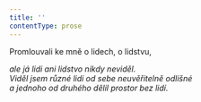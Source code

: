 ```yaml
---
title: ''
contentType: prose
---
```


<section>

Promlouvali ke mně o lidech, o lidstvu,

_ale já lidi ani lidstvo nikdy neviděl.  
Viděl jsem různé lidi od sebe neuvěřitelně odlišné  
a jednoho od druhého dělil prostor bez lidí._

</section>
